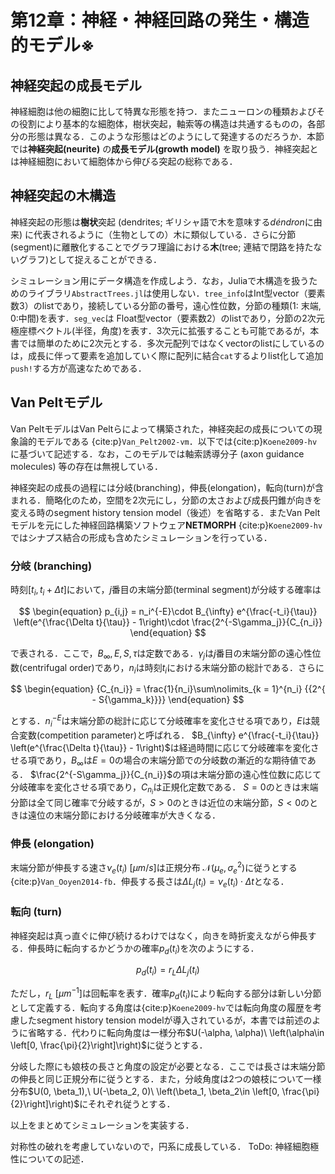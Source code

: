 # 第12章：神経・神経回路の発生・構造的モデル※
## 神経突起の成長モデル
神経細胞は他の細胞に比して特異な形態を持つ．またニューロンの種類およびその役割により基本的な細胞体，樹状突起，軸索等の構造は共通するものの，各部分の形態は異なる．このような形態はどのようにして発達するのだろうか．本節では**神経突起(neurite)** の**成長モデル(growth model)** を取り扱う．神経突起とは神経細胞において細胞体から伸びる突起の総称である．

## 神経突起の木構造
神経突起の形態は**樹状**突起 (dendrites; ギリシャ語で木を意味する*déndron*に由来) に代表されるように（生物としての）木に類似している．さらに分節(segment)に離散化することでグラフ理論における**木**(tree; 連結で閉路を持たないグラフ)として捉えることができる．

シミュレーション用にデータ構造を作成しよう．なお，Juliaで木構造を扱うためのライブラリ`AbstractTrees.jl`は使用しない．`tree_info`はInt型vector（要素数3）のlistであり，接続している分節の番号，遠心性位数，分節の種類(1: 末端, 0:中間)を表す．`seg_vec`は Float型vector（要素数2）のlistであり，分節の2次元極座標ベクトル(半径，角度)を表す．3次元に拡張することも可能であるが，本書では簡単のために2次元とする．多次元配列ではなくvectorのlistにしているのは，成長に伴って要素を追加していく際に配列に結合`cat`するよりlist化して追加`push!`する方が高速なためである．

## Van Peltモデル
Van PeltモデルはVan Peltらによって構築された，神経突起の成長についての現象論的モデルである {cite:p}`Van_Pelt2002-vm`．以下では{cite:p}`Koene2009-hv`に基づいて記述する．なお，このモデルでは軸索誘導分子 (axon guidance molecules) 等の存在は無視している．

神経突起の成長の過程には分岐(branching)，伸長(elongation)，転向(turn)が含まれる．簡略化のため，空間を2次元にし，分節の太さおよび成長円錐が向きを変える時のsegment history tension model（後述）を省略する．またVan Peltモデルを元にした神経回路構築ソフトウェア**NETMORPH** {cite:p}`Koene2009-hv`ではシナプス結合の形成も含めたシミュレーションを行っている．

### 分岐 (branching)
時刻$[t_i, t_i + \Delta t]$において，$j$番目の末端分節(terminal segment)が分岐する確率は

$$
\begin{equation}
p_{i,j} = n_i^{-E}\cdot B_{\infty} e^{\frac{-t_i}{\tau}} \left(e^{\frac{\Delta t}{\tau}} - 1\right)\cdot \frac{2^{-S\gamma_j}}{C_{n_i}}
\end{equation}
$$

で表される．ここで，$B_{\infty}, E, S, \tau$は定数である．$\gamma_j$は$j$番目の末端分節の遠心性位数(centrifugal order)であり，$n_i$は時刻$t_i$における末端分節の総計である．さらに

$$
\begin{equation}
{C_{n_i}} = \frac{1}{n_i}\sum\nolimits_{k = 1}^{n_i} {{2^{ - S{\gamma_k}}}}
\end{equation}
$$

とする．$n_i^{-E}$は末端分節の総計に応じて分岐確率を変化させる項であり，$E$は競合変数(competition parameter)と呼ばれる．
$B_{\infty} e^{\frac{-t_i}{\tau}} \left(e^{\frac{\Delta t}{\tau}} - 1\right)$は経過時間に応じて分岐確率を変化させる項であり，$B_{\infty}$は$E=0$の場合の末端分節での分岐数の漸近的な期待値である．
$\frac{2^{-S\gamma_j}}{C_{n_i}}$の項は末端分節の遠心性位数に応じて分岐確率を変化させる項であり，$C_{n_i}$は正規化定数である．
$S=0$のときは末端分節は全て同じ確率で分岐するが，$S>0$のときは近位の末端分節，$S<0$のときは遠位の末端分節における分岐確率が大きくなる．

### 伸長 (elongation) 
末端分節が伸長する速さ$\nu_e(t_i)\ [\mu m/s]$は正規分布 $\mathcal{N}(\mu_e, \sigma_e^2)$に従うとする {cite:p}`Van_Ooyen2014-fb`．伸長する長さは$\Delta L_j(t_i)=\nu_e(t_i) \cdot \Delta t$となる．

### 転向 (turn)
神経突起は真っ直ぐに伸び続けるわけではなく，向きを時折変えながら伸長する．伸長時に転向するかどうかの確率$p_d(t_i)$を次のようにする．

$$
\begin{equation}
p_d(t_i) = r_L\Delta L_j(t_i)
\end{equation}
$$

ただし，$r_L\ [\mu m^{-1}]$は回転率を表す．確率$p_d(t_i)$により転向する部分は新しい分節として定義する．転向する角度は{cite:p}`Koene2009-hv`では転向角度の履歴を考慮したsegment history tension modelが導入されているが，本書では前述のように省略する．代わりに転向角度は一様分布$U(-\alpha, \alpha)\ \left(\alpha\in \left[0, \frac{\pi}{2}\right]\right)$に従うとする．

分岐した際にも娘枝の長さと角度の設定が必要となる．ここでは長さは末端分節の伸長と同じ正規分布に従うとする．また，分岐角度は2つの娘枝について一様分布$U(0, \beta_1),\ U(-\beta_2, 0)\ \left(\beta_1, \beta_2\in \left[0, \frac{\pi}{2}\right]\right)$にそれぞれ従うとする．

以上をまとめてシミュレーションを実装する．

対称性の破れを考慮していないので，円系に成長している．
ToDo: 神経細胞極性についての記述．